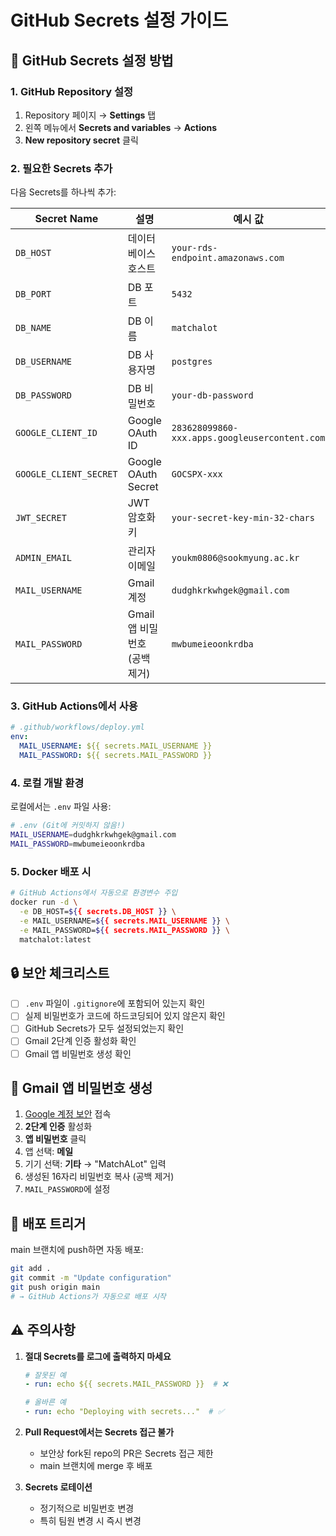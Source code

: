 # GitHub Secrets 설정 가이드

## 📝 GitHub Secrets 설정 방법

### 1. GitHub Repository 설정
1. Repository 페이지 → **Settings** 탭
2. 왼쪽 메뉴에서 **Secrets and variables** → **Actions**
3. **New repository secret** 클릭

### 2. 필요한 Secrets 추가

다음 Secrets를 하나씩 추가:

| Secret Name | 설명 | 예시 값 |
|------------|------|---------|
| `DB_HOST` | 데이터베이스 호스트 | `your-rds-endpoint.amazonaws.com` |
| `DB_PORT` | DB 포트 | `5432` |
| `DB_NAME` | DB 이름 | `matchalot` |
| `DB_USERNAME` | DB 사용자명 | `postgres` |
| `DB_PASSWORD` | DB 비밀번호 | `your-db-password` |
| `GOOGLE_CLIENT_ID` | Google OAuth ID | `283628099860-xxx.apps.googleusercontent.com` |
| `GOOGLE_CLIENT_SECRET` | Google OAuth Secret | `GOCSPX-xxx` |
| `JWT_SECRET` | JWT 암호화 키 | `your-secret-key-min-32-chars` |
| `ADMIN_EMAIL` | 관리자 이메일 | `youkm0806@sookmyung.ac.kr` |
| `MAIL_USERNAME` | Gmail 계정 | `dudghkrkwhgek@gmail.com` |
| `MAIL_PASSWORD` | Gmail 앱 비밀번호 (공백 제거) | `mwbumeieoonkrdba` |

### 3. GitHub Actions에서 사용

```yaml
# .github/workflows/deploy.yml
env:
  MAIL_USERNAME: ${{ secrets.MAIL_USERNAME }}
  MAIL_PASSWORD: ${{ secrets.MAIL_PASSWORD }}
```

### 4. 로컬 개발 환경

로컬에서는 `.env` 파일 사용:
```bash
# .env (Git에 커밋하지 않음!)
MAIL_USERNAME=dudghkrkwhgek@gmail.com
MAIL_PASSWORD=mwbumeieoonkrdba
```

### 5. Docker 배포 시

```bash
# GitHub Actions에서 자동으로 환경변수 주입
docker run -d \
  -e DB_HOST=${{ secrets.DB_HOST }} \
  -e MAIL_USERNAME=${{ secrets.MAIL_USERNAME }} \
  -e MAIL_PASSWORD=${{ secrets.MAIL_PASSWORD }} \
  matchalot:latest
```

## 🔒 보안 체크리스트

- [ ] `.env` 파일이 `.gitignore`에 포함되어 있는지 확인
- [ ] 실제 비밀번호가 코드에 하드코딩되어 있지 않은지 확인
- [ ] GitHub Secrets가 모두 설정되었는지 확인
- [ ] Gmail 2단계 인증 활성화 확인
- [ ] Gmail 앱 비밀번호 생성 확인

## 📧 Gmail 앱 비밀번호 생성

1. [Google 계정 보안](https://myaccount.google.com/security) 접속
2. **2단계 인증** 활성화
3. **앱 비밀번호** 클릭
4. 앱 선택: **메일**
5. 기기 선택: **기타** → "MatchALot" 입력
6. 생성된 16자리 비밀번호 복사 (공백 제거)
7. `MAIL_PASSWORD`에 설정

## 🚀 배포 트리거

main 브랜치에 push하면 자동 배포:
```bash
git add .
git commit -m "Update configuration"
git push origin main
# → GitHub Actions가 자동으로 배포 시작
```

## ⚠️ 주의사항

1. **절대 Secrets를 로그에 출력하지 마세요**
   ```yaml
   # 잘못된 예
   - run: echo ${{ secrets.MAIL_PASSWORD }}  # ❌
   
   # 올바른 예  
   - run: echo "Deploying with secrets..."  # ✅
   ```

2. **Pull Request에서는 Secrets 접근 불가**
   - 보안상 fork된 repo의 PR은 Secrets 접근 제한
   - main 브랜치에 merge 후 배포

3. **Secrets 로테이션**
   - 정기적으로 비밀번호 변경
   - 특히 팀원 변경 시 즉시 변경